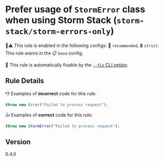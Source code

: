 # Prefer usage of `StormError` class when using Storm Stack (`storm-stack/storm-errors-only`)

💼⚠️ This rule is enabled in the following configs: 🌟 `recommended`, 🔒
`strict`. This rule _warns_ in the 📋 `base` config.

🔧 This rule is automatically fixable by the
[`--fix` CLI option](https://eslint.org/docs/latest/user-guide/command-line-interface#--fix).

<!-- end auto-generated rule header -->

## Rule Details

👎 Examples of **incorrect** code for this rule:

```ts
throw new Error("Failed to process request");
```

👍 Examples of **correct** code for this rule:

```ts
throw new StormError("Failed to process request");
```

## Version

0.4.0
